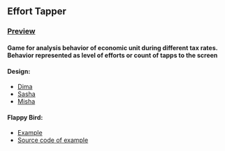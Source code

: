 ## Effort Tapper

### [Preview](https://lendmid.github.io/effortTapper)

#### Game for analysis behavior of economic unit during different tax rates. Behavior represented as level of efforts or count of tapps to the screen 

#### Design:
- [Dima](https://www.figma.com/file/k54cPEZV2P3W89HRr8aecK/EffortTapper?node-id=0%3A1&t=vWlZSliEwuB4ZNWC-1)
- [Sasha](https://www.figma.com/file/V1y8HW90Pn81TAyNQdpsm0/Untitled?node-id=0%3A1&t=rHuuhJhFC134dKbs-1)
- [Misha](https://www.figma.com/file/uuCGoptfLkcjhQhDzOxe5c/Mishanya-(Copy)?type=design&node-id=42-1768&t=w7WcYbX6PElCLQAp-0)

#### Flappy Bird:
- [Example](https://aaarafat.github.io/JS-Flappy-Bird/)
- [Source code of example](https://github.com/aaarafat/JS-Flappy-Bird)

